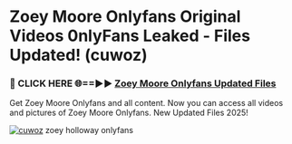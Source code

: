 # Zoey Moore Onlyfans Original Videos 0nlyFans Leaked - Files Updated! (cuwoz)

<h3>🔴 CLICK HERE 🌐==►► <a href="https://hetstrat.blog/NMqPAm" rel="nofollow">Zoey Moore Onlyfans Updated Files</a></h3>

Get Zoey Moore Onlyfans and all content. Now you can access all videos and pictures of Zoey Moore Onlyfans. New Updated Files 2025!

[![cuwoz](https://i.imgur.com/K7sEzmb.gif)](https://hetstrat.blog/NMqPAm)
zoey holloway onlyfans